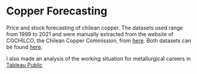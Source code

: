 # Copper Forecasting
Price and stock forecasting of chilean copper. The datasets used range from 1999 to 2021 and were manually extracted from the website of COCHILCO, the Chilean Copper Commission, from [here](https://boletin.cochilco.cl/estadisticas/grafico.asp?tipo_metal=1). Both datasets can be found [here](https://drive.google.com/drive/folders/1wOgmeZFQf45oADTYtOP6iC8aNTEyDvuX?usp=sharing).

I also made an analysis of the working situation for metallurgical careers in [Tableau Public](https://public.tableau.com/profile/camia8005#!/vizhome/MetalurgiaChile/Story1?publish=yes)
